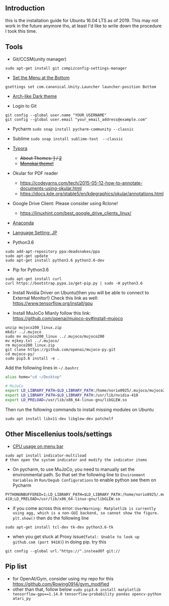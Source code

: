 ## Introduction
this is the installation guide for Ubuntu 16.04 LTS as of 2019.
This may not work in the future anymore tho, at least I'd like to write down the procedure I took this time.

## Tools
- Git/CCSM(unity manager)
```shell
sudo apt-get install git compizconfig-settings-manager
```

- [Set the Menu at the Bottom](http://ubuntuhandbook.org/index.php/2016/03/ubuntu-16-04-move-unity-launcher-to-bottom/)
```shell
gsettings set com.canonical.Unity.Launcher launcher-position Bottom
```

- [Arch-like Dark theme](https://itsfoss.com/install-themes-ubuntu/)


- Login to Git
```shell
git config --global user.name "YOUR_USERNAME"
git config --global user.email "your_email_address@example.com"
```

- Pycharm
`sudo snap install pycharm-community --classic`

- Sublime
`sudo snap install sublime-text  --classic`

- [Typora](https://typora.io/#linux)
  - ~~About Themes: [1](https://support.typora.io/About-Themes/) / [2](https://theme.typora.io/)~~
  - ~~[Monokai theme!](https://theme.typora.io/theme/Light-Monokai/)~~

- Okular for PDF reader
  - https://codeyarns.com/tech/2015-05-12-how-to-annotate-documents-using-okular.html
  - https://docs.kde.org/stable5/en/kdegraphics/okular/annotations.html

- Google Drive Client: Please consider using Rclone!
  - https://linuxhint.com/best_google_drive_clients_linux/

- [Anaconda](https://docs.anaconda.com/anaconda/install/linux/)

- [Language Setting: JP](https://moritzmolch.com/2287)

- Python3.6
```shell
sudo add-apt-repository ppa:deadsnakes/ppa
sudo apt-get update
sudo apt-get install python3.6 python3.6-dev
```

- Pip for Python3.6
```shell
sudo apt-get install curl
curl https://bootstrap.pypa.io/get-pip.py | sudo -H python3.6
```

- Install Nvidia Driver on Ubuntu(then you will be able to connect to External Monitor!)
Check this link as well: https://www.tensorflow.org/install/gpu

- Install MuJoCo
Mianly follow this link: https://github.com/openai/mujoco-py#install-mujoco
```shell
unzip mujoco200_linux.zip
mkdir ../.mujoco
sudo mv mujoco200_linux ../.mujoco/mujoco200
mv mjkey.txt ../.mujoco/
rm mujoco200_linux.zip
git clone https://github.com/openai/mujoco-py.git
cd mujoco-py/
sudo pip3.6 install -e .
```

Add the following lines in `~/.bashrc`
```bash
alias home="cd ~/Desktop"

# MuJoCo
export LD_LIBRARY_PATH=$LD_LIBRARY_PATH:/home/norio0925/.mujoco/mujoco200/bin
export LD_LIBRARY_PATH=$LD_LIBRARY_PATH:/usr/lib/nvidia-410
export LD_PRELOAD=/usr/lib/x86_64-linux-gnu/libGLEW.so
```

Then run the following commands to install missing modules on Ubuntu
```shell
sudo apt install libx11-dev libglew-dev patchelf
```

## Other Miscellenius tools/settings
- [CPU usage on menu bar](https://askubuntu.com/questions/406204/how-can-i-add-the-current-cpu-usage-to-my-menu-bar-as-a-percentage)
```shell
sudo apt install indicator-multiload
# then open the system indicator and modify the indicator items
```

- On pycharm, to use MuJoCo, you need to manually set the environmental path. So that set the following line to `Environment Variables` in `Run/Degub Configurations` to enable python see them on Pycharm
```shell
PYTHONUNBUFFERED=1;LD_LIBRARY_PATH=$LD_LIBRARY_PATH:/home/norio0925/.mujoco/mujoco200/bin:/usr/lib/nvidia-410;LD_PRELOAD=/usr/lib/x86_64-linux-gnu/libGLEW.so
```
- if you come across this error: `UserWarning: Matplotlib is currently using agg, which is a non-GUI backend, so cannot show the figure. plt.show()` then do the following line

```shell
sudo apt-get install tcl-dev tk-dev python3.6-tk
```

- when you get stuck at Proxy issue(`fatal: Unable to look up github.com (port 9418)`) in doing pip. try this

```shell
git config --global url."https://".insteadOf git://
```

## Pip list
- for OpenAI/Gym, consider using my repo for this
https://github.com/Rowing0914/gym_modified
- other than that, follow below
`sudo pip3.6 install matplotlib tensorflow-gpu==1.14.0 tensorflow-probability pandas opencv-python atari_py`
